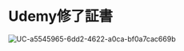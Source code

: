 # Udemy修了証書

![UC-a5545965-6dd2-4622-a0ca-bf0a7cac669b](https://github.com/beginner-work2023/Udemy/assets/130505856/f1b54176-50d5-4140-9a1b-3c1266dfa142)
